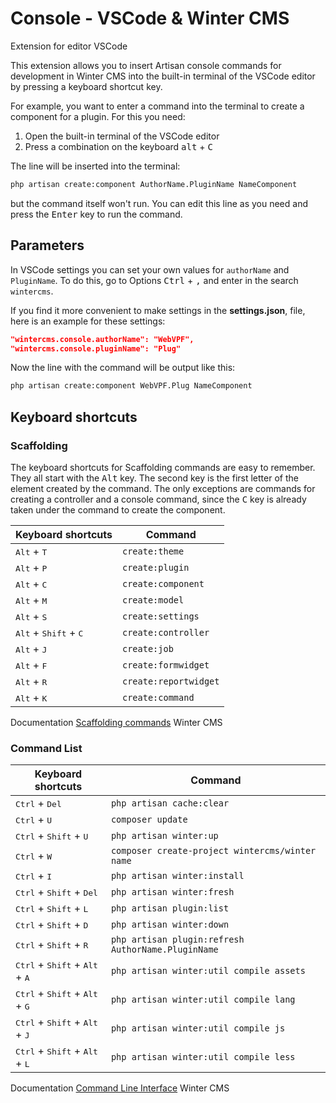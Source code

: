 # Console - VSCode & Winter CMS

Extension for editor VSCode

This extension allows you to insert Artisan console commands for development in Winter CMS into the built-in terminal of the VSCode editor by pressing a keyboard shortcut key.

For example, you want to enter a command into the terminal to create a component for a plugin. For this you need:

1. Open the built-in terminal of the VSCode editor
2. Press a combination on the keyboard <kbd>alt</kbd> + <kbd>C</kbd>

The line will be inserted into the terminal:

```bash
php artisan create:component AuthorName.PluginName NameComponent
```

but the command itself won't run. You can edit this line as you need and press the <kbd>Enter</kbd> key to run the command.

## Parameters

In VSCode settings you can set your own values for `authorName` and `PluginName`. To do this, go to Options <kbd>Ctrl</kbd> + <kbd>,</kbd> and enter in the search `wintercms`.

If you find it more convenient to make settings in the **settings.json**, file, here is an example for these settings:

```json
"wintercms.console.authorName": "WebVPF",
"wintercms.console.pluginName": "Plug"
```

Now the line with the command will be output like this:

```bash
php artisan create:component WebVPF.Plug NameComponent
```

## Keyboard shortcuts

### Scaffolding

The keyboard shortcuts for Scaffolding commands are easy to remember. They all start with the <kbd>Alt</kbd> key. The second key is the first letter of the element created by the command. The only exceptions are commands for creating a controller and a console command, since the <kbd>C</kbd> key is already taken under the command to create the component.

Keyboard shortcuts                               | Command 
-------------------------------------------------|-----------------------
<kbd>Alt</kbd> + <kbd>T</kbd>                    | `create:theme`
<kbd>Alt</kbd> + <kbd>P</kbd>                    | `create:plugin`
<kbd>Alt</kbd> + <kbd>C</kbd>                    | `create:component`
<kbd>Alt</kbd> + <kbd>M</kbd>                    | `create:model`
<kbd>Alt</kbd> + <kbd>S</kbd>                    | `create:settings`
<kbd>Alt</kbd> + <kbd>Shift</kbd> + <kbd>C</kbd> | `create:controller`
<kbd>Alt</kbd> + <kbd>J</kbd>                    | `create:job`
<kbd>Alt</kbd> + <kbd>F</kbd>                    | `create:formwidget`
<kbd>Alt</kbd> + <kbd>R</kbd>                    | `create:reportwidget`
<kbd>Alt</kbd> + <kbd>K</kbd>                    | `create:command`

Documentation [Scaffolding commands](https://wintercms.com/docs/console/scaffolding) Winter CMS

### Command List

Keyboard shortcuts                                  | Command 
----------------------------------------------------|-------------------------------------------------
<kbd>Ctrl</kbd> + <kbd>Del</kbd>                    | `php artisan cache:clear`
<kbd>Ctrl</kbd> + <kbd>U</kbd>                      | `composer update`
<kbd>Ctrl</kbd> + <kbd>Shift</kbd> + <kbd>U</kbd>   | `php artisan winter:up`
<kbd>Ctrl</kbd> + <kbd>W</kbd>                      | `composer create-project wintercms/winter name`
<kbd>Ctrl</kbd> + <kbd>I</kbd>                      | `php artisan winter:install`
<kbd>Ctrl</kbd> + <kbd>Shift</kbd> + <kbd>Del</kbd> | `php artisan winter:fresh`
<kbd>Ctrl</kbd> + <kbd>Shift</kbd> + <kbd>L</kbd>   | `php artisan plugin:list`
<kbd>Ctrl</kbd> + <kbd>Shift</kbd> + <kbd>D</kbd>   | `php artisan winter:down`
<kbd>Ctrl</kbd> + <kbd>Shift</kbd> + <kbd>R</kbd>   | `php artisan plugin:refresh AuthorName.PluginName`
<kbd>Ctrl</kbd> + <kbd>Shift</kbd> + <kbd>Alt</kbd> + <kbd>A</kbd> | `php artisan winter:util compile assets`
<kbd>Ctrl</kbd> + <kbd>Shift</kbd> + <kbd>Alt</kbd> + <kbd>G</kbd> | `php artisan winter:util compile lang`
<kbd>Ctrl</kbd> + <kbd>Shift</kbd> + <kbd>Alt</kbd> + <kbd>J</kbd> | `php artisan winter:util compile js`
<kbd>Ctrl</kbd> + <kbd>Shift</kbd> + <kbd>Alt</kbd> + <kbd>L</kbd> | `php artisan winter:util compile less`

Documentation [Command Line Interface](https://wintercms.com/docs/console/commands) Winter CMS
